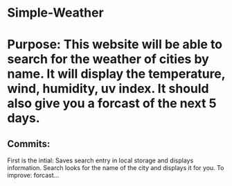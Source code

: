 # Simple-Weather

# Purpose: This website will be able to search for the weather of cities by name. It will display the temperature, wind, humidity, uv index. It should also give you a forcast of the next 5 days.

## Commits:
First is the intial: Saves search entry in local storage and displays information. Search looks for the name of the city and displays it for you. To improve: forcast...